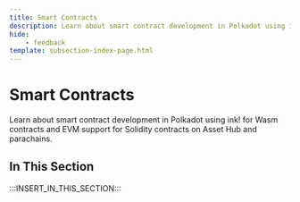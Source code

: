```yaml
---
title: Smart Contracts
description: Learn about smart contract development in Polkadot using ink! for Wasm contracts and EVM support for Solidity contracts on Asset Hub and parachains.
hide: 
    - feedback
template: subsection-index-page.html
---
```


# Smart Contracts

Learn about smart contract development in Polkadot using ink! for Wasm contracts and EVM support for Solidity contracts on Asset Hub and parachains.

## In This Section

:::INSERT_IN_THIS_SECTION:::
